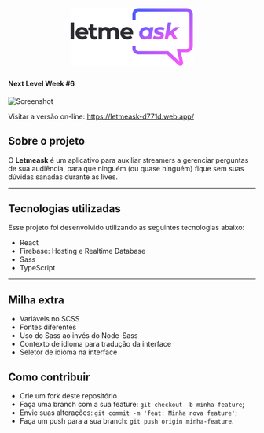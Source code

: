 <h1 align="center">
    <img alt="Letmeask" title="Letmeask" src="./src/assets/images/logo.svg" width="250px" />
</h1>

#### Next Level Week #6

![Screenshot](./github/letmeask.png)

Visitar a versão on-line: https://letmeask-d771d.web.app/

## Sobre o projeto

O **Letmeask** é um aplicativo para auxiliar streamers a gerenciar perguntas de sua audiência, para que ninguém (ou quase ninguém) fique sem suas dúvidas sanadas durante as lives.

---

## Tecnologias utilizadas

Esse projeto foi desenvolvido utilizando as seguintes tecnologias abaixo:

- React
- Firebase: Hosting e Realtime Database
- Sass
- TypeScript

---

## Milha extra

- Variáveis no SCSS
- Fontes diferentes
- Uso do Sass ao invés do Node-Sass
- Contexto de idioma para tradução da interface
- Seletor de idioma na interface

## Como contribuir

- Crie um fork deste repositório
- Faça uma branch com a sua feature: `git checkout -b minha-feature`;
- Envie suas alterações: `git commit -m 'feat: Minha nova feature'`;
- Faça um push para a sua branch: `git push origin minha-feature`.
